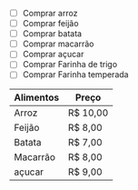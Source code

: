 - [ ] Comprar arroz
- [ ] Comprar feijão
- [ ] Comprar batata
- [ ] Comprar macarrão
- [ ] Comprar açucar
- [ ] Comprar Farinha de trigo
- [ ] Comprar Farinha temperada

Alimentos | Preço
--------- | ------
Arroz     | R$ 10,00
Feijão    | R$ 8,00
Batata    | R$ 7,00
Macarrão  | R$ 8,00
açucar    | R$ 9,00


